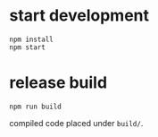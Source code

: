 # start development
```
npm install
npm start
```

# release build
```
npm run build
```

compiled code placed under `build/`.

